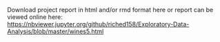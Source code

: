 
Download project report in html and/or rmd format here or report can be viewed online here:
https://nbviewer.jupyter.org/github/riched158/Exploratory-Data-Analysis/blob/master/wines5.html
